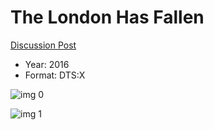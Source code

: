 # The London Has Fallen

[Discussion Post](https://www.avsforum.com/threads/bass-eq-for-filtered-movies.2995212/post-58792452)

* Year: 2016
* Format: DTS:X

![img 0](https://i.imgur.com/llJS4Bj.jpg)

![img 1](https://i.imgur.com/G2T4o7W.png)

